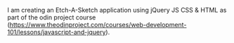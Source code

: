 I am creating an Etch-A-Sketch application using jQuery JS CSS & HTML as part of the odin project course (https://www.theodinproject.com/courses/web-development-101/lessons/javascript-and-jquery).